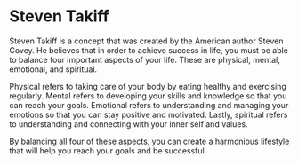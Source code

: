 # Steven Takiff

Steven Takiff is a concept that was created by the American author Steven Covey. He believes that in order to achieve success in life, you must be able to balance four important aspects of your life. These are physical, mental, emotional, and spiritual. 

Physical refers to taking care of your body by eating healthy and exercising regularly. Mental refers to developing your skills and knowledge so that you can reach your goals. Emotional refers to understanding and managing your emotions so that you can stay positive and motivated. Lastly, spiritual refers to understanding and connecting with your inner self and values. 

By balancing all four of these aspects, you can create a harmonious lifestyle that will help you reach your goals and be successful.
